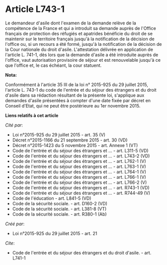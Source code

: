 # Article L743-1

Le demandeur d'asile dont l'examen de la demande relève de la compétence de la France et qui a introduit sa demande auprès de
l'Office français de protection des réfugiés et apatrides bénéficie du droit de se maintenir sur le territoire français
jusqu'à la notification de la décision de l'office ou, si un recours a été formé, jusqu'à la notification de la décision de
la Cour nationale du droit d'asile. L'attestation délivrée en application de l'article L. 741-1, dès lors que la demande
d'asile a été introduite auprès de l'office, vaut autorisation provisoire de séjour et est renouvelable jusqu'à ce que
l'office et, le cas échéant, la cour statuent.

**Nota:**

Conformément à l'article 35 III de la loi n° 2015-925 du 29 juillet 2015, l'article L. 743-1 du code de l'entrée et du séjour
des étrangers et du droit d'asile dans sa rédaction résultant de la présente loi, s'applique aux demandes d'asile présentées
à compter d'une date fixée par décret en Conseil d'Etat, qui ne peut être postérieure au 1er novembre 2015.

**Liens relatifs à cet article**

_Cité par_:

  - Loi n°2015-925 du 29 juillet 2015 - art. 35 (V)
  - Décret n°2015-1166 du 21 septembre 2015 - art. 30 (VD)
  - Décret n°2015-1423 du 5 novembre 2015 - art. Annexe 1 (VT)
  - Code de l'entrée et du séjour des étrangers et ... - art. L311-5 (VD)
  - Code de l'entrée et du séjour des étrangers et ... - art. L743-2 (VD)
  - Code de l'entrée et du séjour des étrangers et ... - art. L762-1 (V)
  - Code de l'entrée et du séjour des étrangers et ... - art. L763-1 (V)
  - Code de l'entrée et du séjour des étrangers et ... - art. L764-1 (V)
  - Code de l'entrée et du séjour des étrangers et ... - art. L766-1 (V)
  - Code de l'entrée et du séjour des étrangers et ... - art. L766-2 (V)
  - Code de l'entrée et du séjour des étrangers et ... - art. R743-1 (VD)
  - Code de l'entrée et du séjour des étrangers et ... - art. R744-49 (V)
  - Code de l'éducation - art. L841-5 (VD)
  - Code de la sécurité sociale. - art. D160-2 (VD)
  - Code de la sécurité sociale. - art. L381-8 (VT)
  - Code de la sécurité sociale. - art. R380-1 (Ab)

_Créé par_:

  - Loi n°2015-925 du 29 juillet 2015 - art. 21

_Cite_:

  - Code de l'entrée et du séjour des étrangers et du droit d'asile. - art. L741-1
